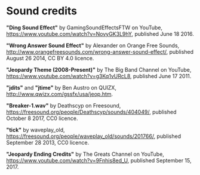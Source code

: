 # Sound credits

**"Ding Sound Effect"** by GamingSoundEffectsFTW on YouTube, https://www.youtube.com/watch?v=NovyGK3L9hY, published June 18 2016.

**"Wrong Answer Sound Effect"** by Alexander on Orange Free Sounds, http://www.orangefreesounds.com/wrong-answer-sound-effect/,  published August 26 2014, CC BY 4.0 licence.

**"Jeopardy Theme (2008-Present)"** by The Big Band Channel on YouTube, https://www.youtube.com/watch?v=g3Kq1vURcL8, published June 17 2011.

**"jdits"** and **"jtime"** by Ben Austro on QUIZX, http://www.qwizx.com/gssfx/usa/jeop.htm.

**"Breaker-1.wav"** by Deathscyp on Freesound, https://freesound.org/people/Deathscyp/sounds/404049/, published October 8 2017, CC0 licence.

**"tick"** by waveplay_old, https://freesound.org/people/waveplay_old/sounds/201766/, published September 28 2013, CC0 licence.

**"Jeopardy Ending Credits"** by The Greats Channel on YouTube, https://www.youtube.com/watch?v=9Fnhis8ed_U, published September 15, 2017.